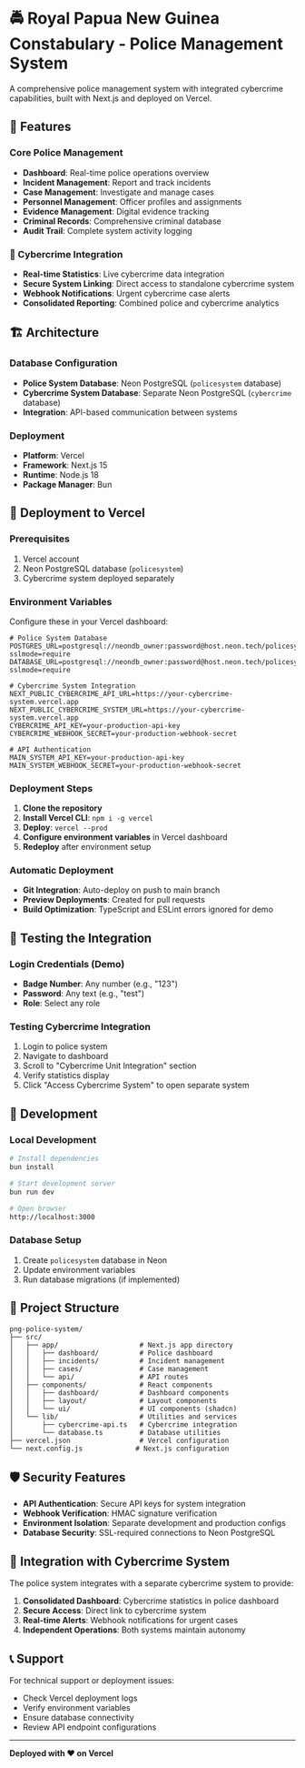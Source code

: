 # 🚔 Royal Papua New Guinea Constabulary - Police Management System

A comprehensive police management system with integrated cybercrime capabilities, built with Next.js and deployed on Vercel.

## 🌟 Features

### Core Police Management
- **Dashboard**: Real-time police operations overview
- **Incident Management**: Report and track incidents
- **Case Management**: Investigate and manage cases
- **Personnel Management**: Officer profiles and assignments
- **Evidence Management**: Digital evidence tracking
- **Criminal Records**: Comprehensive criminal database
- **Audit Trail**: Complete system activity logging

### 🔐 Cybercrime Integration
- **Real-time Statistics**: Live cybercrime data integration
- **Secure System Linking**: Direct access to standalone cybercrime system
- **Webhook Notifications**: Urgent cybercrime case alerts
- **Consolidated Reporting**: Combined police and cybercrime analytics

## 🏗️ Architecture

### Database Configuration
- **Police System Database**: Neon PostgreSQL (`policesystem` database)
- **Cybercrime System Database**: Separate Neon PostgreSQL (`cybercrime` database)
- **Integration**: API-based communication between systems

### Deployment
- **Platform**: Vercel
- **Framework**: Next.js 15
- **Runtime**: Node.js 18
- **Package Manager**: Bun

## 🚀 Deployment to Vercel

### Prerequisites
1. Vercel account
2. Neon PostgreSQL database (`policesystem`)
3. Cybercrime system deployed separately

### Environment Variables
Configure these in your Vercel dashboard:

```env
# Police System Database
POSTGRES_URL=postgresql://neondb_owner:password@host.neon.tech/policesystem?sslmode=require
DATABASE_URL=postgresql://neondb_owner:password@host.neon.tech/policesystem?sslmode=require

# Cybercrime System Integration
NEXT_PUBLIC_CYBERCRIME_API_URL=https://your-cybercrime-system.vercel.app
NEXT_PUBLIC_CYBERCRIME_SYSTEM_URL=https://your-cybercrime-system.vercel.app
CYBERCRIME_API_KEY=your-production-api-key
CYBERCRIME_WEBHOOK_SECRET=your-production-webhook-secret

# API Authentication
MAIN_SYSTEM_API_KEY=your-production-api-key
MAIN_SYSTEM_WEBHOOK_SECRET=your-production-webhook-secret
```

### Deployment Steps
1. **Clone the repository**
2. **Install Vercel CLI**: `npm i -g vercel`
3. **Deploy**: `vercel --prod`
4. **Configure environment variables** in Vercel dashboard
5. **Redeploy** after environment setup

### Automatic Deployment
- **Git Integration**: Auto-deploy on push to main branch
- **Preview Deployments**: Created for pull requests
- **Build Optimization**: TypeScript and ESLint errors ignored for demo

## 🧪 Testing the Integration

### Login Credentials (Demo)
- **Badge Number**: Any number (e.g., "123")
- **Password**: Any text (e.g., "test")
- **Role**: Select any role

### Testing Cybercrime Integration
1. Login to police system
2. Navigate to dashboard
3. Scroll to "Cybercrime Unit Integration" section
4. Verify statistics display
5. Click "Access Cybercrime System" to open separate system

## 🔧 Development

### Local Development
```bash
# Install dependencies
bun install

# Start development server
bun run dev

# Open browser
http://localhost:3000
```

### Database Setup
1. Create `policesystem` database in Neon
2. Update environment variables
3. Run database migrations (if implemented)

## 📁 Project Structure

```
png-police-system/
├── src/
│   ├── app/                    # Next.js app directory
│   │   ├── dashboard/          # Police dashboard
│   │   ├── incidents/          # Incident management
│   │   ├── cases/              # Case management
│   │   └── api/                # API routes
│   ├── components/             # React components
│   │   ├── dashboard/          # Dashboard components
│   │   ├── layout/             # Layout components
│   │   └── ui/                 # UI components (shadcn)
│   └── lib/                    # Utilities and services
│       ├── cybercrime-api.ts   # Cybercrime integration
│       └── database.ts         # Database utilities
├── vercel.json                 # Vercel configuration
└── next.config.js             # Next.js configuration
```

## 🛡️ Security Features

- **API Authentication**: Secure API keys for system integration
- **Webhook Verification**: HMAC signature verification
- **Environment Isolation**: Separate development and production configs
- **Database Security**: SSL-required connections to Neon PostgreSQL

## 🔄 Integration with Cybercrime System

The police system integrates with a separate cybercrime system to provide:

1. **Consolidated Dashboard**: Cybercrime statistics in police dashboard
2. **Secure Access**: Direct link to cybercrime system
3. **Real-time Alerts**: Webhook notifications for urgent cases
4. **Independent Operations**: Both systems maintain autonomy

## 📞 Support

For technical support or deployment issues:
- Check Vercel deployment logs
- Verify environment variables
- Ensure database connectivity
- Review API endpoint configurations

---

**Deployed with ❤️ on Vercel**
